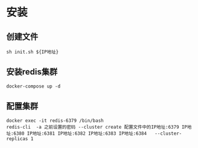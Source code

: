 # 安装

## 创建文件

```
sh init.sh ${IP地址}
```


## 安装redis集群
```
docker-compose up -d
```


## 配置集群
```
docker exec -it redis-6379 /bin/bash
redis-cli  -a 之前设置的密码 --cluster create 配置文件中的IP地址:6379 IP地址:6380 IP地址:6381 IP地址:6382 IP地址:6383 IP地址:6384   --cluster-replicas 1
```